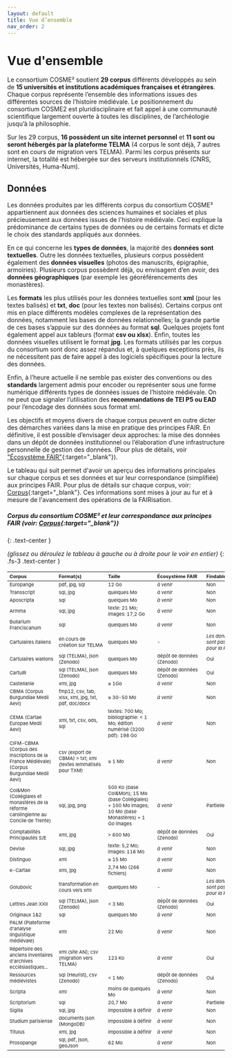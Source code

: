 ```yaml
---
layout: default
title: Vue d’ensemble
nav_order: 2
---
```


<style>
th, td {
  min-width: 103px;
  font-size: 11px !important;
}
</style>

# Vue d'ensemble

Le consortium COSME² soutient **29 corpus** différents développés au sein de **15 universités et institutions académiques françaises et étrangères**. Chaque corpus représente l’ensemble des informations issues des différentes sources de l’histoire médiévale. Le positionnement du consortium COSME2 est pluridisciplinaire et fait appel à une communauté scientifique largement ouverte à toutes les disciplines, de l’archéologie jusqu’à la philosophie.

Sur les 29 corpus, **16 possèdent un site internet personnel** et **11 sont ou seront hébergés par la plateforme TELMA** (4 corpus le sont déjà, 7 autres sont en cours de migration vers TELMA). Parmi les corpus présents sur internet, la totalité est hébergée sur des serveurs institutionnels (CNRS, Universités, Huma-Num).

## Données

Les données produites par les différents corpus du consortium COSME² appartiennent aux données des sciences humaines et sociales et plus précieusement aux données issues de l'histoire médiévale. Ceci explique la prédominance de certains types de données ou de certains formats et dicte le choix des standards appliqués aux données. 

En ce qui concerne les **types de données**, la majorité des **données sont textuelles**. Outre les données textuelles, plusieurs corpus possèdent également des **données visuelles** (photos des manuscrits, épigraphie, armoiries). Plusieurs corpus possèdent déjà, ou envisagent d’en avoir, des **données géographiques** (par exemple les géoréférencements des monastères).

Les **formats** les plus utilisés pour les données textuelles sont **xml** (pour les textes balisés) et **txt**, **doc** (pour les textes non balisés). Certains corpus ont mis en place différents modèles complexes de la représentation des données, notamment les bases de données relationnelles; la grande partie de ces bases s’appuie sur des données au format **sql**. Quelques projets font également appel aux tableurs (format **csv ou xlsx**). Enfin, toutes les données visuelles utilisent le format **jpg**. Les formats utilisés par les corpus du consortium sont donc assez répandus et, à quelques exceptions près, ils ne nécessitent pas de faire appel à des logiciels spécifiques pour la lecture des données.

Enfin, à l’heure actuelle il ne semble pas exister des conventions ou des **standards** largement admis pour encoder ou représenter sous une forme numérique différents types de données issues de l’histoire médiévale. On ne peut que signaler l’utilisation des **recommandations de TEI P5 ou EAD** pour l’encodage des données sous format xml.

Les objectifs et moyens divers de chaque corpus peuvent en outre dicter des démarches variées dans la mise en pratique des principes FAIR. En définitive, il est possible d’envisager deux approches: la mise des données dans un dépôt de données institutionnel ou l’élaboration d’une infrastructure personnelle de gestion des données. (Pour plus de détails, voir ["Écosystème FAIR"](/docs/fair-guide/presentation.html#écosystème-fair){:target="_blank"}).

Le tableau qui suit permet d'avoir un aperçu des informations principales sur chaque corpus et ses données et sur leur correspondance (simplifiée) aux principes FAIR. Pour plus de détails sur chaque corpus, voir: [Corpus](/docs/corpus){:target="_blank"}. Ces informations sont mises à jour au fur et à mesure de l'avancement des opérations de la FAIRisation.

##### Corpus du consortium COSME² et leur correspondance aux principes FAIR (voir: [Corpus](/docs/corpus){:target="_blank"})
{: .text-center }

_(glissez ou déroulez le tableau à gauche ou à droite pour le voir en entier)_
{: .fs-3 .text-center }

| Corpus       | Format(s)       	     | Taille 			       | Écosystème FAIR     | Findable			     | Accessible 		     	 | Interoperable 	     	|  Reusable 	  |
|:-------------|:----------------------|:--------------------|:--------------------|:------------------|:----------------------|:---------------------|:--------------|
| Europange | pdf, jpg, sql  | 12 Go | _à venir_  | <span class="overview-table-no">Non</span>| <span class="overview-table-no">Non</span>| <span class="overview-table-partially">Partiellement</span>| <span class="overview-table-no">Non</span>|
| Transscript  | sql, jpg | quelques Mo| _à venir_ | <span class="overview-table-no">Non</span>| <span class="overview-table-no">Non</span>| <span class="overview-table-partially">Partiellement</span> | <span class="overview-table-no">Non</span>|
| Aposcripta  | sql | quelques Mo| _à venir_ | <span class="overview-table-no">Non</span>| <span class="overview-table-no">Non</span>| <span class="overview-table-partially">Partiellement</span> | <span class="overview-table-no">Non</span>|
| Armma  | sql, jpg| texte: 21 Mo; images: 17,2 Go | _à venir_ | <span class="overview-table-no">Non</span>| <span class="overview-table-no">Non</span>| <span class="overview-table-partially">Partiellement</span>| <span class="overview-table-no">Non</span>|
| Bullarium Franciscanum  | sql | quelques Mo| _à venir_ | <span class="overview-table-no">Non</span>| <span class="overview-table-no">Non</span>| <span class="overview-table-partially">Partiellement</span> | <span class="overview-table-no">Non</span>|
| Cartulaires italiens  | en cours de création sur TELMA| quelques Mo| - | _Les données ne sont pas prêtes pour la FAIRisation_ | _Les données ne sont pas prêtes pour la FAIRisation_ | _Les données ne sont pas prêtes pour la FAIRisation_ | _Les données ne sont pas prêtes pour la FAIRisation_ |
| Cartulaires walllons  | sql (TELMA), json (Zenodo) | quelques Mo| dépôt de données (Zenodo) | <span class="overview-table-yes">Oui</span>| <span class="overview-table-yes">Oui</span>| <span class="overview-table-yes">Oui</span> | <span class="overview-table-yes">Oui</span>|
| CartulR  | sql (TELMA), json (Zenodo)| quelques Mo| dépôt de données (Zenodo) | <span class="overview-table-yes">Oui</span>| <span class="overview-table-yes">Oui</span>| <span class="overview-table-yes">Oui</span> | <span class="overview-table-yes">Oui</span>|
| Castellanie  | xml, jpg| ≈ 1Go| _à venir_ | <span class="overview-table-no">Non</span>| <span class="overview-table-no">Non</span>| <span class="overview-table-partially">Partiellement</span> | <span class="overview-table-no">Non</span>|
| CBMA (Corpus Burgundiae Medii Aevi)  | fmp12, csv, tab, xlsx, xml, jpg, txt, pdf, doc/docx| ≈ 30-50 Mo| _à venir_ | <span class="overview-table-no">Non</span>| <span class="overview-table-no">Non</span>| <span class="overview-table-yes">Oui</span> | <span class="overview-table-no">Non</span>|
| CEMA (Cartae Europae Medii Aevi)   | xml, txt, csv, ods, sql| textes: 700 Mo; bibliographie: < 1 Mo; édition numérisé (3200 pdf): 198 Go| _à venir_ | <span class="overview-table-no">Non</span>| <span class="overview-table-no">Non</span>| <span class="overview-table-partially">Partiellement</span> | <span class="overview-table-no">Non</span>|
| CIFM-CBMA (Corpus des Inscriptions de la France Médiévale) (Corpus Burgundiae Medii Aevi)  | csv (export de CBMA) > txt; xml (textes lemmatisés pour TXM)| ≈ 1 Mo | _à venir_ | <span class="overview-table-no">Non</span>| <span class="overview-table-no">Non</span>| <span class="overview-table-yes">Oui</span> | <span class="overview-table-no">Non</span>|
| Col&Mon (Collégiales et monastères de la réforme carolingienne au Concile de Trente)  | sql, jpg, png| 500 Ko (base Col&Mon); 15 Mo (base Collégiales) + 100 Mo images; 10 Mo (base Monastères) + 1 Go images| _à venir_ | <span class="overview-table-partially">Partiellement</span>| <span class="overview-table-partially">Partiellement</span>| <span class="overview-table-yes">Oui</span> | <span class="overview-table-partially">Partiellement</span>|
| Comptabilités Principautés S/E  | xml, jpg| > 600 Mo | dépôt de données (Zenodo) | <span class="overview-table-yes">Oui</span> |  <span class="overview-table-yes">Oui</span> | <span class="overview-table-yes">Oui</span> |  <span class="overview-table-yes">Oui</span> |
| Devise  | sql, jpg| texte: 5,2 Mo; images: 116 Mo | _à venir_ | <span class="overview-table-no">Non</span>| <span class="overview-table-no">Non</span>| <span class="overview-table-partially">Partiellement</span> | <span class="overview-table-no">Non</span>|
| Distinguo  | xml| ≈ 15 Mo | _à venir_ | <span class="overview-table-no">Non</span>| <span class="overview-table-no">Non</span>| <span class="overview-table-yes">Oui</span> | <span class="overview-table-no">Non</span>|
| e-Cartae  | xml, jpg| 2,74 Mo (266 fichiers)| _à venir_ | <span class="overview-table-no">Non</span>| <span class="overview-table-no">Non</span>| <span class="overview-table-yes">Oui</span> | <span class="overview-table-no">Non</span>|
| Golubovic  | transformation en cours vers xml| quelques Mo | - | _Les données ne sont pas prêtes pour la FAIRisation_ | _Les données ne sont pas prêtes pour la FAIRisation_ | _Les données ne sont pas prêtes pour la FAIRisation_ | _Les données ne sont pas prêtes pour la FAIRisation_ |
| Lettres Jean XXII  | sql (TELMA), json (Zenodo) | < 3 Mo| dépôt de données (Zenodo) |  <span class="overview-table-yes">Oui</span>| <span class="overview-table-yes">Oui</span>| <span class="overview-table-yes">Oui</span> | <span class="overview-table-yes">Oui</span>|
| Originaux 1&2  | sql | quelques Mo| _à venir_ | <span class="overview-table-no">Non</span>| <span class="overview-table-no">Non</span>| <span class="overview-table-partially">Partiellement</span> | <span class="overview-table-no">Non</span>|
| PALM (Plateforme d'analyse linguistique médiévale)  | xml| 22 Mo| _à venir_ |  <span class="overview-table-no">Non</span>| <span class="overview-table-no">Non</span>| <span class="overview-table-yes">Oui</span> | <span class="overview-table-no">Non</span>|
| Répertoire des anciens inventaires d'archives ecclésiastiques... |  xml (site AN); csv (migration vers TELMA)| 123 Ko| _à venir_ |  <span class="overview-table-yes">Oui</span>|  <span class="overview-table-yes">Oui</span> | <span class="overview-table-yes">Oui</span> |  <span class="overview-table-partially">Partiellement</span> |
| Ressources médiévistes  | sql (Heurist), csv (Zenodo) | < 1 Mo| dépôt de données (Zenodo) |  <span class="overview-table-yes">Oui</span>| <span class="overview-table-yes">Oui</span>| <span class="overview-table-yes">Oui</span> | <span class="overview-table-yes">Oui</span>|
| Scripta  | xml| moins de quelques Mo| _à venir_ |  <span class="overview-table-no">Non</span>| <span class="overview-table-no">Non</span>| <span class="overview-table-yes">Oui</span> | <span class="overview-table-no">Non</span>|
| Scriptorium  | sql| 20,7 Mo| _à venir_ |  <span class="overview-table-partially">Partiellement</span> | <span class="overview-table-partially">Partiellement</span>| <span class="overview-table-partially">Partiellement</span> | <span class="overview-table-no">Non</span>|
| Sigilla  | sql, jpg| impossible à définir| _à venir_ |  <span class="overview-table-no">Non</span>| <span class="overview-table-no">Non</span>| <span class="overview-table-partially">Partiellement</span> | <span class="overview-table-no">Non</span>|
| Studium parisiense  | documents json (MongoDB)| impossible à définir | _à venir_ |  <span class="overview-table-no">Non</span>| <span class="overview-table-no">Non</span>| <span class="overview-table-partially">Partiellement</span> | <span class="overview-table-no">Non</span>|
| Titulus  | xml, jpg| impossible à définir| _à venir_ |  <span class="overview-table-no">Non</span>| <span class="overview-table-no">Non</span>|  <span class="overview-table-yes">Oui</span> | <span class="overview-table-no">Non</span>|
| Prosopange  | sql, pdf, json, geoJson| 62 Mo| _à venir_ |  <span class="overview-table-no">Non</span>| <span class="overview-table-no">Non</span>| <span class="overview-table-partially">Partiellement</span> | <span class="overview-table-no">Non</span>|


